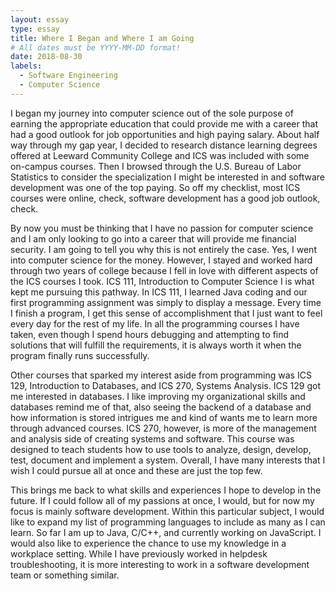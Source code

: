 ```yaml
---
layout: essay
type: essay
title: Where I Began and Where I am Going
# All dates must be YYYY-MM-DD format!
date: 2018-08-30
labels:
  - Software Engineering
  - Computer Science
---
```


I began my journey into computer science out of the sole purpose of earning the appropriate education that could provide me with a career that had a good outlook for job opportunities and high paying salary. About half way through my gap year, I decided to research distance learning degrees offered at Leeward Community College and ICS was included with some on-campus courses. Then I browsed through the U.S. Bureau of Labor Statistics to consider the specialization I might be interested in and software development was one of the top paying. So off my checklist, most ICS courses were online, check, software development has a good job outlook, check.

By now you must be thinking that I have no passion for computer science and I am only looking to go into a career that will provide me financial security. I am going to tell you why this is not entirely the case. Yes, I went into computer science for the money. However, I stayed and worked hard through two years of college because I fell in love with different aspects of the ICS courses I took. ICS 111, Introduction to Computer Science I is what kept me pursuing this pathway. In ICS 111, I learned Java coding and our first programming assignment was simply to display a message. Every time I finish a program, I get this sense of accomplishment that I just want to feel every day for the rest of my life. In all the programming courses I have taken, even though I spend hours debugging and attempting to find solutions that will fulfill the requirements, it is always worth it when the program finally runs successfully.

Other courses that sparked my interest aside from programming was ICS 129, Introduction to Databases, and ICS 270, Systems Analysis. ICS 129 got me interested in databases. I like improving my organizational skills and databases remind me of that, also seeing the backend of a database and how information is stored intrigues me and kind of wants me to learn more through advanced courses. ICS 270, however, is more of the management and analysis side of creating systems and software. This course was designed to teach students how to use tools to analyze, design, develop, test, document and implement a system. Overall, I have many interests that I wish I could pursue all at once and these are just the top few.

This brings me back to what skills and experiences I hope to develop in the future. If I could follow all of my passions at once, I would, but for now my focus is mainly software development. Within this particular subject, I would like to expand my list of programming languages to include as many as I can learn. So far I am up to Java, C/C++, and currently working on JavaScript. I would also like to experience the chance to use my knowledge in a workplace setting. While I have previously worked in helpdesk troubleshooting, it is more interesting to work in a software development team or something similar.
